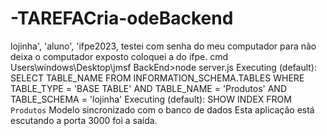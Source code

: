 # -TAREFACria-odeBackend
lojinha', 'aluno', 'ifpe2023,
testei com senha do meu computador para não deixa o computador exposto coloquei  a do ifpe.
cmd
Users\windows\Desktop\jmsf BackEnd>node server.js
Executing (default): SELECT TABLE_NAME FROM INFORMATION_SCHEMA.TABLES WHERE TABLE_TYPE = 'BASE TABLE' AND TABLE_NAME = 'Produtos' AND TABLE_SCHEMA = 'lojinha'
Executing (default): SHOW INDEX FROM `Produtos`
Modelo sincronizado com o banco de dados
Esta aplicação está escutando a porta 3000
foi a saída.
